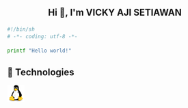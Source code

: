 <h2 align="center">Hi 👋, I'm VICKY AJI SETIAWAN</h2>

```bash
#!/bin/sh
# -*- coding: utf-8 -*-

printf "Hello world!"
```

## 🔧 Technologies
  <a href="https://www.linux.org/" target="_blank" rel="noreferrer"> <img src="https://raw.githubusercontent.com/devicons/devicon/master/icons/linux/linux-original.svg" alt="linux" width="40" height="40"/> </a>
